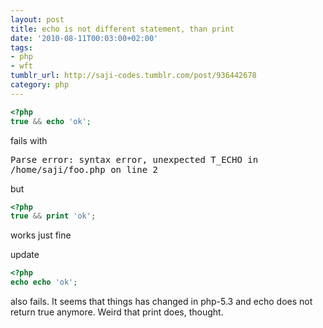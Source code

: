 ```yaml
---
layout: post
title: echo is not different statement, than print
date: '2010-08-11T00:03:00+02:00'
tags:
- php
- wft
tumblr_url: http://saji-codes.tumblr.com/post/936442678
category: php
---
```

```php
<?php
true && echo 'ok';
```

fails with

<samp>Parse error: syntax error, unexpected T_ECHO in /home/saji/foo.php on line 2</samp>

but

```php
<?php
true && print 'ok';
```

works just fine

update

```php
<?php
echo echo 'ok';
```

also fails. It seems that things has changed in php-5.3 and echo does not return true anymore. Weird that print does, thought.
